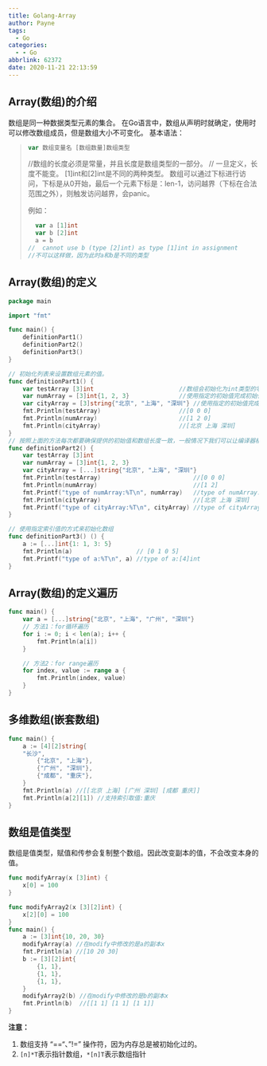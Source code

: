 ```yaml
---
title: Golang-Array
author: Payne
tags:
  - Go
categories:
  - - Go
abbrlink: 62372
date: 2020-11-21 22:13:59
---
```

  


## Array(数组)的介绍

数组是同一种数据类型元素的集合。 在Go语言中，数组从声明时就确定，使用时可以修改数组成员，但是数组大小不可变化。 基本语法：

<!--more-->

> ```go
> var 数组变量名 [数组数量]数组类型
> ```
>
> //数组的长度必须是常量，并且长度是数组类型的一部分。
> // 一旦定义，长度不能变。 [1]int和[2]int是不同的两种类型。
> 数组可以通过下标进行访问，下标是从0开始，最后一个元素下标是：len-1，访问越界（下标在合法范围之外），则触发访问越界，会panic。
>
> 例如：
>
> ```go
> 	var a [1]int
> 	var b [2]int
> 	a = b 
> //  cannot use b (type [2]int) as type [1]int in assignment
> //不可以这样做，因为此时a和b是不同的类型
> ```

## Array(数组)的定义

```go
package main

import "fmt"

func main() {
	definitionPart1()
	definitionPart2()
	definitionPart3()
}

// 初始化列表来设置数组元素的值。
func definitionPart1() {
	var testArray [3]int                        //数组会初始化为int类型的零值
	var numArray = [3]int{1, 2, 3}              //使用指定的初始值完成初始化
	var cityArray = [3]string{"北京", "上海", "深圳"} //使用指定的初始值完成初始化
	fmt.Println(testArray)                      //[0 0 0]
	fmt.Println(numArray)                       //[1 2 0]
	fmt.Println(cityArray)                      //[北京 上海 深圳]
}
// 按照上面的方法每次都要确保提供的初始值和数组长度一致，一般情况下我们可以让编译器根据初始值的个数自行推断数组的长度，
func definitionPart2() {
	var testArray [3]int
	var numArray = [3]int{1, 2, 3}
	var cityArray = [...]string{"北京", "上海", "深圳"}
	fmt.Println(testArray)                          //[0 0 0]
	fmt.Println(numArray)                           //[1 2]
	fmt.Printf("type of numArray:%T\n", numArray)   //type of numArray:[2]int
	fmt.Println(cityArray)                          //[北京 上海 深圳]
	fmt.Printf("type of cityArray:%T\n", cityArray) //type of cityArray:[3]string
}

// 使用指定索引值的方式来初始化数组
func definitionPart3() () {
	a := [...]int{1: 1, 3: 5}
	fmt.Println(a)                  // [0 1 0 5]
	fmt.Printf("type of a:%T\n", a) //type of a:[4]int
}
```

## Array(数组)的定义遍历

```go
func main() {
	var a = [...]string{"北京", "上海", "广州", "深圳"}
	// 方法1：for循环遍历
	for i := 0; i < len(a); i++ {
		fmt.Println(a[i])
	}

	// 方法2：for range遍历
	for index, value := range a {
		fmt.Println(index, value)
	}
}
```

## 多维数组(嵌套数组)

```go
func main() {
	a := [4][2]string{
    "长沙",
		{"北京", "上海"},
		{"广州", "深圳"},
		{"成都", "重庆"},
	}
	fmt.Println(a) //[[北京 上海] [广州 深圳] [成都 重庆]]
	fmt.Println(a[2][1]) //支持索引取值:重庆
}
```

## 数组是值类型

数组是值类型，赋值和传参会复制整个数组。因此改变副本的值，不会改变本身的值。

```go
func modifyArray(x [3]int) {
	x[0] = 100
}

func modifyArray2(x [3][2]int) {
	x[2][0] = 100
}
func main() {
	a := [3]int{10, 20, 30}
	modifyArray(a) //在modify中修改的是a的副本x
	fmt.Println(a) //[10 20 30]
	b := [3][2]int{
		{1, 1},
		{1, 1},
		{1, 1},
	}
	modifyArray2(b) //在modify中修改的是b的副本x
	fmt.Println(b)  //[[1 1] [1 1] [1 1]]
}
```

**注意：**

1. 数组支持 “==“、”!=” 操作符，因为内存总是被初始化过的。
2. `[n]*T`表示指针数组，`*[n]T`表示数组指针